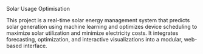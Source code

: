 Solar Usage Optimisation

This project is a real-time solar energy management system that predicts solar generation using machine learning and optimizes device scheduling to maximize solar utilization and minimize electricity costs. 
It integrates forecasting, optimization, and interactive visualizations into a modular, web-based interface.

